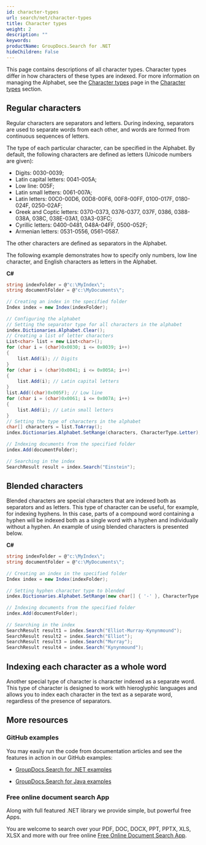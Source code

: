 ```yaml
---
id: character-types
url: search/net/character-types
title: Character types
weight: 2
description: ""
keywords: 
productName: GroupDocs.Search for .NET
hideChildren: False
---
```

This page contains descriptions of all character types. Character types differ in how characters of these types are indexed. For more information on managing the Alphabet, see the [Character types](Character%2Btypes.html) page in the [Character types](Character%2Btypes.html) section.

## Regular characters

Regular characters are separators and letters. During indexing, separators are used to separate words from each other, and words are formed from continuous sequences of letters.

The type of each particular character, can be specified in the Alphabet. By default, the following characters are defined as letters (Unicode numbers are given):

*   Digits: 0030-0039;
*   Latin capital letters: 0041-005A;
*   Low line: 005F;
*   Latin small letters: 0061-007A;
*   Latin letters: 00C0-00D6, 00D8-00F6, 00F8-00FF, 0100-017F, 0180-024F, 0250-02AF;
*   Greek and Coptic letters: 0370-0373, 0376-0377, 037F, 0386, 0388-038A, 038C, 038E-03A1, 03A3-03FC;
*   Cyrillic letters: 0400-0481, 048A-04FF, 0500-052F;
*   Armenian letters: 0531-0556, 0561-0587.

The other characters are defined as separators in the Alphabet.

The following example demonstrates how to specify only numbers, low line character, and English characters as letters in the Alphabet.

**C#**

```csharp
string indexFolder = @"c:\MyIndex\";
string documentFolder = @"c:\MyDocuments\";
 
// Creating an index in the specified folder
Index index = new Index(indexFolder);
 
// Configuring the alphabet
// Setting the separator type for all characters in the alphabet
index.Dictionaries.Alphabet.Clear();
// Creating a list of letter characters
List<char> list = new List<char>();
for (char i = (char)0x0030; i <= 0x0039; i++)
{
    list.Add(i); // Digits
}
for (char i = (char)0x0041; i <= 0x005A; i++)
{
    list.Add(i); // Latin capital letters
}
list.Add((char)0x005F); // Low line
for (char i = (char)0x0061; i <= 0x007A; i++)
{
    list.Add(i); // Latin small letters
}
// Setting the type of characters in the alphabet
char[] characters = list.ToArray();
index.Dictionaries.Alphabet.SetRange(characters, CharacterType.Letter);
 
// Indexing documents from the specified folder
index.Add(documentFolder);
 
// Searching in the index
SearchResult result = index.Search("Einstein");
```

## Blended characters

Blended characters are special characters that are indexed both as separators and as letters. This type of character can be useful, for example, for indexing hyphens. In this case, parts of a compound word containing a hyphen will be indexed both as a single word with a hyphen and individually without a hyphen. An example of using blended characters is presented below.

**C#**

```csharp
string indexFolder = @"c:\MyIndex\";
string documentFolder = @"c:\MyDocuments\";
 
// Creating an index in the specified folder
Index index = new Index(indexFolder);
 
// Setting hyphen character type to blended
index.Dictionaries.Alphabet.SetRange(new char[] { '-' }, CharacterType.Blended);
 
// Indexing documents from the specified folder
index.Add(documentFolder);
 
// Searching in the index
SearchResult result1 = index.Search("Elliot-Murray-Kynynmound");
SearchResult result2 = index.Search("Elliot");
SearchResult result3 = index.Search("Murray");
SearchResult result4 = index.Search("Kynynmound");
```

## Indexing each character as a whole word

Another special type of character is character indexed as a separate word. This type of character is designed to work with hieroglyphic languages and allows you to index each character in the text as a separate word, regardless of the presence of separators.

## More resources

### GitHub examples

You may easily run the code from documentation articles and see the features in action in our GitHub examples:

*   [GroupDocs.Search for .NET examples](https://github.com/groupdocs-search/GroupDocs.Search-for-.NET)
    
*   [GroupDocs.Search for Java examples](https://github.com/groupdocs-search/GroupDocs.Search-for-Java)
    

### Free online document search App

Along with full featured .NET library we provide simple, but powerful free Apps.

You are welcome to search over your PDF, DOC, DOCX, PPT, PPTX, XLS, XLSX and more with our free online [Free Online Document Search App](https://products.groupdocs.app/search).
